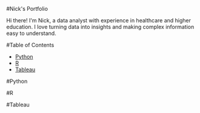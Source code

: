 #Nick's Portfolio

Hi there! I'm Nick, a data analyst with experience in healthcare and higher education. I love turning data into insights and making complex information easy to understand.

#Table of Contents
- [Python](#python)
- [R](#r)
- [Tableau](#tableau)

#Python

#R

#Tableau


<!--
**nmartin812/nmartin812** is a ✨ _special_ ✨ repository because its `README.md` (this file) appears on your GitHub profile.

Here are some ideas to get you started:

- 🔭 I’m currently working on ...
- 🌱 I’m currently learning ...
- 👯 I’m looking to collaborate on ...
- 🤔 I’m looking for help with ...
- 💬 Ask me about ...
- 📫 How to reach me: ...
- 😄 Pronouns: ...
- ⚡ Fun fact: ...
-->
